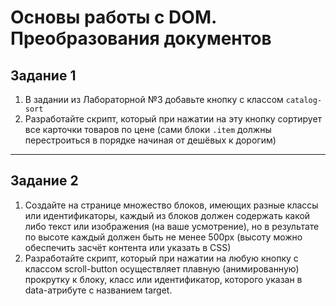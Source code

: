 # Основы работы с DOM. Преобразования документов

## Задание 1

1. В задании из Лабораторной №3 добавьте кнопку с классом `catalog-sort`
2. Разработайте скрипт, который при нажатии на эту кнопку сортирует все карточки товаров по цене (сами блоки `.item` должны перестроиться в порядке начиная от дешёвых к дорогим)

--------------------

## Задание 2

1. Создайте на странице множество блоков, имеющих разные классы или идентификаторы, каждый из блоков должен содержать какой либо текст или изображения (на ваше усмотрение), но в результате по высоте каждый должен быть не менее 500px (высоту можно обеспечить засчёт контента или указать в CSS)
2. Разработайте скрипт, который при нажатии на любую кнопку с классом scroll-button осуществляет плавную (анимированную) прокрутку к блоку, класс или идентификатор, которого указан в data-атрибуте с названием target.

